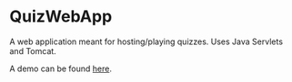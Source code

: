 # QuizWebApp

A web application meant for hosting/playing quizzes. Uses Java Servlets and Tomcat.

A demo can be found [here](https://drive.google.com/file/d/1HD0XubuPpg_Q3y5F9K89CsjjxwpJsQWc/view?usp=sharing).
